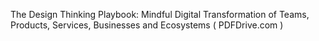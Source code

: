 The Design Thinking Playbook: Mindful Digital Transformation of Teams, Products, Services, Businesses and Ecosystems ( PDFDrive.com )


